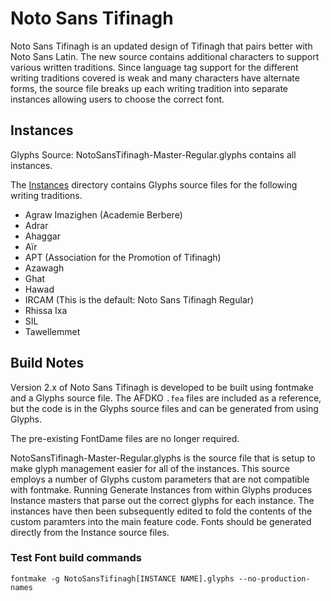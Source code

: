 # Noto Sans Tifinagh

Noto Sans Tifinagh is an updated design of Tifinagh that pairs better with Noto Sans Latin. The new source contains additional characters to support various written traditions. Since language tag support for the different writing traditions covered is weak and many characters have alternate forms, the source file breaks up each writing tradition into separate instances allowing users to choose the correct font.

## Instances

Glyphs Source: NotoSansTifinagh-Master-Regular.glyphs contains all instances.

The [Instances](noto-source/src/NotoSansTifinagh/Instances) directory contains Glyphs source files for the following writing traditions.

  - Agraw Imazighen (Academie Berbere)
  - Adrar
  - Ahaggar
  - Aïr
  - APT (Association for the Promotion of Tifinagh)
  - Azawagh
  - Ghat
  - Hawad 
  - IRCAM (This is the default: Noto Sans Tifinagh Regular)
  - Rhissa Ixa
  - SIL
  - Tawellemmet


## Build Notes

Version 2.x of Noto Sans Tifinagh is developed to be built using fontmake and a Glyphs source file.
The AFDKO `.fea` files are included as a reference, but the code is in the Glyphs source files and can be generated from using Glyphs. 

The pre-existing FontDame files are no longer required.

NotoSansTifinagh-Master-Regular.glyphs is the source file that is setup to make glyph management easier for all of the instances. This source employs a number of Glyphs custom parameters that are not compatible with fontmake. Running Generate Instances from within Glyphs produces Instance masters that parse out the correct glyphs for each instance. The instances have then been subsequently edited to fold the contents of the custom paramters into the main feature code. Fonts should be generated directly from the Instance source files.

### Test Font build commands


    fontmake -g NotoSansTifinagh[INSTANCE NAME].glyphs --no-production-names
    
    

